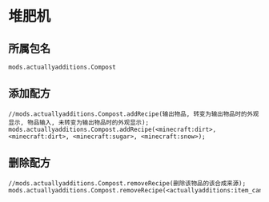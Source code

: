 # 堆肥机

## 所属包名

`mods.actuallyadditions.Compost`

## 添加配方

    //mods.actuallyadditions.Compost.addRecipe(输出物品, 转变为输出物品时的外观显示, 物品输入, 未转变为输出物品时的外观显示);
    mods.actuallyadditions.Compost.addRecipe(<minecraft:dirt>, <minecraft:dirt>, <minecraft:sugar>, <minecraft:snow>);
    

## 删除配方

    //mods.actuallyadditions.Compost.removeRecipe(删除该物品的该合成来源);
    mods.actuallyadditions.Compost.removeRecipe(<actuallyadditions:item_canola_seed>);